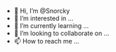 - 👋 Hi, I’m @Snorcky
- 👀 I’m interested in ...
- 🌱 I’m currently learning ...
- 💞️ I’m looking to collaborate on ...
- 📫 How to reach me ...
<!---
Snorcky/Snorcky is a ✨ special ✨ repository because its `README.md` (this file) appears on your GitHub profile.
You can click the Preview link to take a look at your changes.
--->
